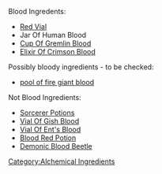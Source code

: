 Blood Ingredents:

-   [Red Vial](Red_Vial "wikilink")
-   Jar Of Human Blood
-   [Cup Of Gremlin Blood](Cup_Of_Gremlin_Blood "wikilink")
-   [Elixir Of Crimson Blood](Elixir_Of_Crimson_Blood "wikilink")

Possibly bloody ingredients - to be checked:

-   [pool of fire giant blood](Pool_Of_Fire_Giant_Blood.md "wikilink")

Not Blood Ingredients:

-   [ Sorcerer Potions](Blood_Ritual.md "wikilink")
-   [Vial Of Gish Blood](Vial_Of_Gish_Blood "wikilink")
-   [Vial Of Ent's Blood](Vial_Of_Ent's_Blood "wikilink")
-   [Blood Red Potion](Blood_Red_Potion "wikilink")
-   [Demonic Blood Beetle](Demonic_Blood_Beetle "wikilink")

[Category:Alchemical
Ingredients](Category:Alchemical_Ingredients "wikilink")
